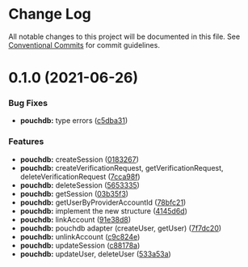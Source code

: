 # Change Log

All notable changes to this project will be documented in this file.
See [Conventional Commits](https://conventionalcommits.org) for commit guidelines.

# 0.1.0 (2021-06-26)

### Bug Fixes

- **pouchdb:** type errors ([c5dba31](https://github.com/nextauthjs/adapters/commit/c5dba317b1fd1f22637686db110ed6e5076382a8))

### Features

- **pouchdb:** createSession ([0183267](https://github.com/nextauthjs/adapters/commit/0183267531c52291e75a1e2db9c41092fcf467b6))
- **pouchdb:** createVerificationRequest, getVerificationRequest, deleteVerificationRequest ([7cca98f](https://github.com/nextauthjs/adapters/commit/7cca98f0288a2014b02880dcd20df07041b1fc60))
- **pouchdb:** deleteSession ([5653335](https://github.com/nextauthjs/adapters/commit/5653335fde4a73b17042edad3a6fd01b29673b51))
- **pouchdb:** getSession ([03b35f3](https://github.com/nextauthjs/adapters/commit/03b35f3812bf65af123d8bca63d4b7dcc0fec269))
- **pouchdb:** getUserByProviderAccountId ([78bfc21](https://github.com/nextauthjs/adapters/commit/78bfc21f8783d8e999db38e7dfdaa2dcd07fa2c6))
- **pouchdb:** implement the new structure ([4145d6d](https://github.com/nextauthjs/adapters/commit/4145d6dbc95f99b04cdb8ceda0080d542154a56a))
- **pouchdb:** linkAccount ([91e38d8](https://github.com/nextauthjs/adapters/commit/91e38d85b7325b85d11a7695e643ab51a1006ce7))
- **pouchdb:** pouchdb adapter (createUser, getUser) ([7f7dc20](https://github.com/nextauthjs/adapters/commit/7f7dc20c2489db8649dd9a29dbc8f096e251d458))
- **pouchdb:** unlinkAccount ([c9c824e](https://github.com/nextauthjs/adapters/commit/c9c824e567cd074852e49fb11cc6d34ef7e76290))
- **pouchdb:** updateSession ([c88178a](https://github.com/nextauthjs/adapters/commit/c88178a3590013daf3ad996b6fc19c7c20db01d9))
- **pouchdb:** updateUser, deleteUser ([533a53a](https://github.com/nextauthjs/adapters/commit/533a53a5d3f207a2c0248c31f4697b542e64a7b7))
